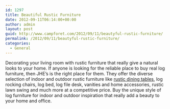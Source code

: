 ```yaml
---
id: 1297
title: Beautiful Rustic Furniture
date: 2012-09-11T06:14:00+00:00
author: admin
layout: post
guid: http://www.campforet.com/2012/09/11/beautyful-rustic-furniture/
permalink: /2012/09/11/beautyful-rustic-furniture/
categories:
  - General
---
```

Decorating your living room with rustic furniture that really give a natural looks to your home. If anyone is looking for the reliable place to buy real log furniture, then JHE&#8217;s is the right place for them. They offer the diverse selection of indoor and outdoor rustic furniture like [rustic dining tables](http://www.logfurnitureplace.com/), log rocking chairs, log bed, log file desk, vanities and home accessories, rustic lawn swing and much more at a competitive price. Buy the unique style of log furniture for indoor and outdoor inspiration that really add a beauty to your home and office.